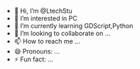 - 👋 Hi, I’m @LtechStu
- 👀 I’m interested in PC
- 🌱 I’m currently learning GDScript,Python
- 💞️ I’m looking to collaborate on ...
- 📫 How to reach me ...
- 😄 Pronouns: ...
- ⚡ Fun fact: ...

<!---
LtechStu/LtechStu is a ✨ special ✨ repository because its `README.md` (this file) appears on your GitHub profile.
You can click the Preview link to take a look at your changes.
--->

